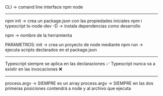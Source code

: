 CLI -> comand line interface
npm 
node

---

npm init -> crea un package.json con las propiedades iniciales
npm i typescript ts-node-dev -D -> instala dependencias como desarrollo

npm -> nombre de la herramienta 

PARAMETROS:
init -> crea un proyecto de node mediante npm
run -> ejecuta scripts declarados en el package.json

-----------

Typescript siempre se aplica en las declaraciones ✅
Typescript nunca va a existir en las invocaciones ❌

------

process.argv -> SIEMPRE es un array 
process.argv -> SIEMPRE en las dos primeras posiciones contendrá a node y al archivo que ejecuta